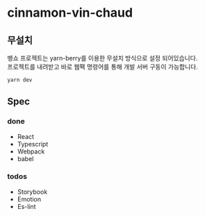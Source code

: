 # cinnamon-vin-chaud

## 무설치

뱅쇼 프로젝트는 yarn-berry를 이용한 무설치 방식으로 설정 되어있습니다.  
프로젝트를 내려받고 바로 웹팩 명령어를 통해 개발 서버 구동이 가능합니다.

```bash
yarn dev
```

## Spec

### done 

- React
- Typescript
- Webpack
- babel

### todos

- Storybook
- Emotion
- Es-lint
